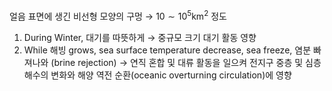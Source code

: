 얼음 표면에 생긴 비선형 모양의 구멍 $\rightarrow$ $10 \sim 10^5$km$^2$ 정도

1. During Winter, 대기를 따뜻하게 $\rightarrow$ 중규모 크기 대기 활동 영향
2. While 해빙 grows, sea surface temperature decrease, sea freeze, 염분 빠져나와 (brine rejection) 
   $\rightarrow$ 연직 혼합 및 대류 활동을 일으켜 전지구 중층 및 심층 해수의 변화와 해양 역전 순환(oceanic overturning circulation)에 영향